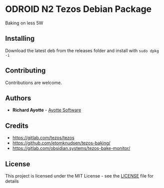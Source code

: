# ODROID N2 Tezos Debian Package

Baking on less 5W

## Installing

Download the latest deb from the releases folder and install with `sudo dpkg -i`

## Contributing

Contributions are welcome.

## Authors

* **Richard Ayotte** - [Ayotte Software](https://ayottesoftware.com)

## Credits

- https://gitlab.com/tezos/tezos
- https://github.com/etomknudsen/tezos-baking/
- https://gitlab.com/obsidian.systems/tezos-bake-monitor/

## License

This project is licensed under the MIT License - see the [LICENSE](LICENSE) file for details
